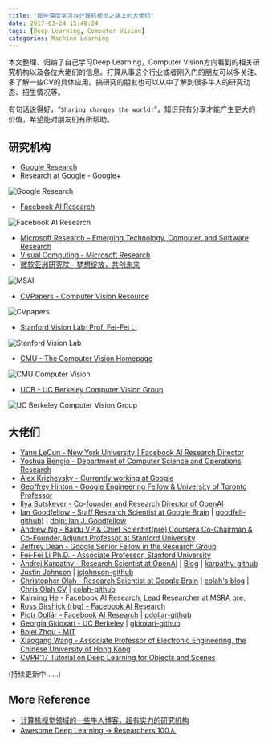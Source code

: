 ```yaml
---
title: "那些深度学习与计算机视觉之路上的大佬们"
date: 2017-03-24 15:48:24
tags: [Deep Learning, Computer Vision]
categories: Machine Learning
---
```


本文整理、归纳了自己学习Deep Learning，Computer Vision方向看到的相关研究机构以及各位大佬们的信息。打算从事这个行业或者刚入门的朋友可以多关注、多了解一些CV的具体应用。搞研究的朋友也可以从中了解到很多牛人的研究动态、招生情况等。

有句话说得好，“`Sharing changes the world!`”，知识只有分享才能产生更大的价值，希望能对朋友们有所帮助。

<!-- more -->

## 研究机构

- [Google Research](https://research.google.com/index.html)
- [Research at Google - Google+](https://plus.google.com/+ResearchatGoogle)

![Google Research](google_research.png)

- [Facebook AI Research](https://research.facebook.com/ai)

![Facebook AI Research](FAIR.png)

- [Microsoft Research – Emerging Technology, Computer, and Software Research](https://www.microsoft.com/en-us/research/?from=http%3A%2F%2Fresearch.microsoft.com%2Fen-us%2Fdefault.aspx)
- [Visual Computing - Microsoft Research](https://www.microsoft.com/en-us/research/group/visual-computing/?from=http%3A%2F%2Fresearch.microsoft.com%2Fen-us%2Fgroups%2Fvc%2F)
- [微软亚洲研究院 - 梦想绽放，共创未来](http://www.msra.cn/zh-cn/default.aspx)

![MSAI](MSAI.png)

- [CVPapers - Computer Vision Resource](http://www.cvpapers.com/)

![CVpapers](CVpapers.png)

- [Stanford Vision Lab; Prof. Fei-Fei Li](http://vision.stanford.edu/research.html)

![Stanford Vision Lab](Stanford_CV.png)

- [CMU - The Computer Vision Homepage](http://www.cs.cmu.edu/afs/cs/project/cil/ftp/html/vision.html)

![CMU Computer Vision](CMU_CV.png)

- [UCB - UC Berkeley Computer Vision Group](https://www2.eecs.berkeley.edu/Research/Projects/CS/vision/)

![UC Berkeley Computer Vision Group](UCB_CV.png)

## 大佬们

- [Yann LeCun - New York University | Facebook AI Research Director](http://yann.lecun.com/)
- [Yoshua Bengio - Department of Computer Science and Operations Research](http://www.iro.umontreal.ca/~bengioy/yoshua_en/)
- [Alex Krizhevsky - Currently working at Google](http://www.cs.toronto.edu/~kriz/)
- [Geoffrey Hinton - Google Engineering Fellow & University of Toronto Professor](http://www.cs.toronto.edu/~hinton/)
- [Ilya Sutskever - Co-founder and Research Director of OpenAI](http://www.cs.toronto.edu/~ilya/)
- [Ian Goodfellow - Staff Research Scientist at Google Brain](http://www.iangoodfellow.com/) | [goodfeli-github)](https://github.com/goodfeli) | [dblp: Ian J. Goodfellow](http://dblp.uni-trier.de/pers/hd/g/Goodfellow:Ian_J=)
- [Andrew Ng - Baidu VP & Chief Scientist(pre),Coursera Co-Chairman & Co-Founder,Adjunct Professor at Stanford University](http://www.andrewng.org/)
- [Jeffrey Dean - Google Senior Fellow in the Research Group](https://research.google.com/pubs/jeff.html)
- [Fei-Fei Li Ph.D. - Associate Professor, Stanford University](http://vision.stanford.edu/feifeili/)
- [Andrej Karpathy - Research Scientist at OpenAI](http://cs.stanford.edu/people/karpathy/) | [Blog](http://karpathy.github.io/) | [karpathy-github](https://github.com/karpathy)
- [Justin Johnson](http://cs.stanford.edu/people/jcjohns/) | [jcjohnson-github](https://github.com/jcjohnson)
- [Christopher Olah - Research Scientist at Google Brain](http://colah.github.io/about.html) | [colah's blog](http://colah.github.io/) | [Chris Olah CV](http://colah.github.io/cv.pdf) | [colah-github](https://github.com/colah/)
- [Kaiming He - Facebook AI Research, Lead Researcher at MSRA pre.](http://kaiminghe.com/)
- [Ross Girshick (rbg) - Facebook AI Research](http://www.rossgirshick.info/)
- [Piotr Dollár  - Facebook AI Research](http://pdollar.github.io/) | [pdollar-github](https://github.com/pdollar)
- [Georgia Gkioxari - UC Berkeley](https://people.eecs.berkeley.edu/~gkioxari/) | [gkioxari-github](https://github.com/gkioxari/)
- [Bolei Zhou - MIT](http://people.csail.mit.edu/bzhou/)
- [Xiaogang Wang - Associate Professor of Electronic Engineering, the Chinese University of Hong Kong](http://www.ee.cuhk.edu.hk/~xgwang/)
- [CVPR'17 Tutorial on Deep Learning for Objects and Scenes](http://deeplearning.csail.mit.edu/)

(持续更新中……)

## More Reference

- [计算机视觉领域的一些牛人博客，超有实力的研究机构](http://blog.csdn.net/adong76/article/details/42491401)
- [Awesome Deep Learning -> Researchers 100人](https://github.com/Hzwcode/awesome-deep-learning)
